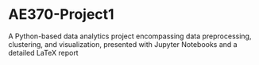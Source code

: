 # AE370-Project1
A Python-based data analytics project encompassing data preprocessing, clustering, and visualization, presented with Jupyter Notebooks and a detailed LaTeX report
